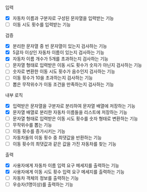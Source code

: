 입력
- [x] 자동차 이름과 구분자로 구성된 문자열을 입력받는 기능
- [ ] 이동 시도 횟수를 입력받는 기능

검증
- [x] 분리한 문자열 중 빈 문자열이 있는지 검사하는 기능
- [x] 5글자 이상인 자동차 이름이 있는지 검사하는 기능
- [x] 자동차 이름 개수가 5개를 초과하는지 검사하는 기능
- [ ] 문자열 형태로 입력받은 이동 시도 횟수가 숫자가 아닌지 검사하는 기능
- [ ] 숫자로 변환한 이동 시도 횟수가 음수인지 검사하는 기능
- [ ] 이동 횟수가 10을 초과하는지 검사하는 기능
- [ ] 뽑은 무작위수가 이동 조건을 만족하는지 검사하는 기능

내부 로직
- [x] 입력받은 문자열을 구분자로 분리하여 문자열 배열에 저장하는 기능
- [x] 문자열 배열로 분리한 자동차 이름들을 리스트에 저장하는 기능
- [ ] 문자열 형태로 입력받은 이동 시도 횟수를 숫자 형태로 변환하는 기능
- [ ] 무작위수를 뽑는 기능
- [ ] 이동 횟수를 증가시키는 기능
- [ ] 자동차들의 이동 횟수 중 최댓값을 반환하는 기능
- [ ] 이동 횟수의 최댓값과 같은 값을 가진 자동차를 찾는 기능

출력
- [x] 사용자에게 자동차 이름 입력 요구 메세지를 출력하는 기능
- [x] 사용자에게 이동 시도 횟수 입력 요구 메세지를 출력하는 기능
- [ ] 자동차 객체의 정보를 출력하는 기능
- [ ] 우승자(1명이상)를 출력하는 기능